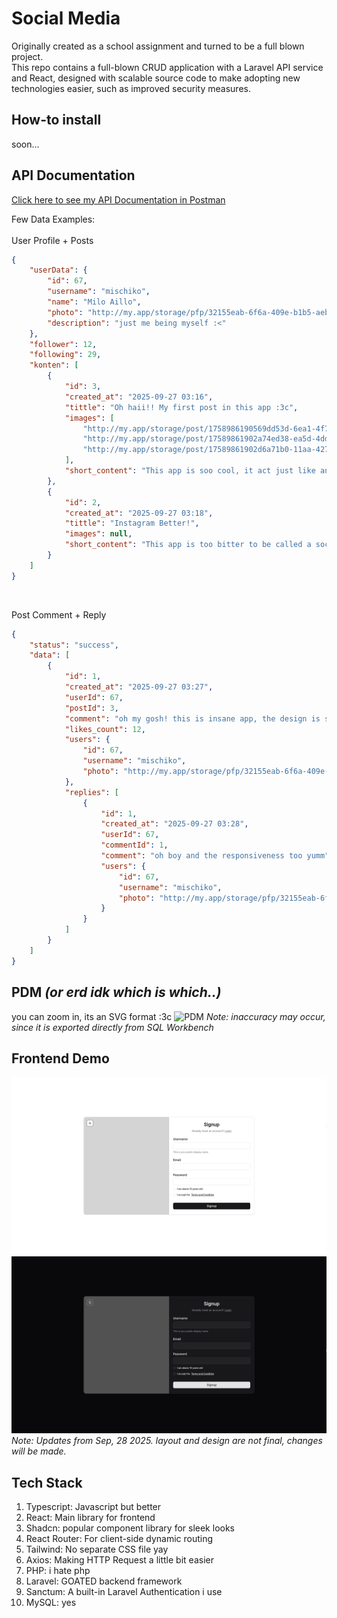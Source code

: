 # Social Media
Originally created as a school assignment and turned to be a full blown project.
<br>
This repo contains a full-blown CRUD application with a Laravel API service and React, designed with scalable source code to make adopting new technologies easier, such as improved security measures.
<br>
## How-to install
soon...
<br>
## API Documentation
[Click here to see my API Documentation in Postman](https://www.postman.com/mischikomoe-3564223/workspace/sosmed)

Few Data Examples:
<br>
<br>
User Profile + Posts

```json
{
    "userData": {
        "id": 67,
        "username": "mischiko",
        "name": "Milo Aillo",
        "photo": "http://my.app/storage/pfp/32155eab-6f6a-409e-b1b5-aeb5f291eee1.jpg",
        "description": "just me being myself :<"
    },
    "follower": 12,
    "following": 29,
    "konten": [
        {
            "id": 3,
            "created_at": "2025-09-27 03:16",
            "tittle": "Oh haii!! My first post in this app :3c",
            "images": [
                "http://my.app/storage/post/1758986190569dd53d-6ea1-4f7b-81f9-1874c4bd0ac8.jpg",
                "http://my.app/storage/post/17589861902a74ed38-ea5d-4dd7-8051-24965ad2ec53.png",
                "http://my.app/storage/post/17589861902d6a71b0-11aa-427a-a3bf-c49891f6f1bd.jpg"
            ],
            "short_content": "This app is soo cool, it act just like another soscial media wow what a ban..."
        },
        {
            "id": 2,
            "created_at": "2025-09-27 03:18",
            "tittle": "Instagram Better!",
            "images": null,
            "short_content": "This app is too bitter to be called a social media app, back to instagr..."
        }
    ]
}
```
<br>
<p>Post Comment + Reply</p>

```json
{
    "status": "success",
    "data": [
        {
            "id": 1,
            "created_at": "2025-09-27 03:27",
            "userId": 67,
            "postId": 3,
            "comment": "oh my gosh! this is insane app, the design is so clean mhm..",
            "likes_count": 12,
            "users": {
                "id": 67,
                "username": "mischiko",
                "photo": "http://my.app/storage/pfp/32155eab-6f6a-409e-b1b5-aeb5f291eee1.jpg",
            },
            "replies": [
                {
                    "id": 1,
                    "created_at": "2025-09-27 03:28",
                    "userId": 67,
                    "commentId": 1,
                    "comment": "oh boy and the responsiveness too yumm",
                    "users": {
                        "id": 67,
                        "username": "mischiko",
                        "photo": "http://my.app/storage/pfp/32155eab-6f6a-409e-b1b5-aeb5f291eee1.jpg"
                    }
                }
            ]
        }
    ]
}
```
## PDM <i>(or erd idk which is which..)</i>
you can zoom in, its an SVG format :3c
![PDM](documentation/pdm.svg)
<i>Note: inaccuracy may occur, since it is exported directly from SQL Workbench</i>
<br>
## Frontend Demo
![Signup Light Mode](documentation/lSignup.png)
<br>
![Signup Dark Mode](documentation/dSignup.png)
<i>Note: Updates from Sep, 28 2025. layout and design are not final, changes will be made.</i>
<br>
## Tech Stack
<ol>
  <li>Typescript: Javascript but better</li>
  <li>React: Main library for frontend</li>
  <li>Shadcn: popular component library for sleek looks</li>
  <li>React Router: For client-side dynamic routing</li>
  <li>Tailwind: No separate CSS file yay</li>
  <li>Axios: Making HTTP Request a little bit easier</li>
  <li>PHP: i hate php</li>
  <li>Laravel: GOATED backend framework</li>
  <li>Sanctum: A built-in Laravel Authentication i use</li>
  <li>MySQL: yes</li>
</ol>
